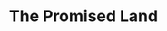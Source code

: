 ---
layout: default
title: The Promised Land
event: Freedom Rides
category:
artist: Chuck Berry
writer: Chuck Berry
genre: Rock and roll
label: Chess Records
producer: Leonard Chess, Philip Chess
award1:
award2:
award3:
released: 1964
video: https://www.youtube.com/embed/cK6MElklfvM
description: Lorem ipsum dolor sit amet, consectetur adipiscing elit, sed do eiusmod tempor incididunt ut labore et dolore magna aliqua. Semper quis lectus nulla at volutpat diam ut venenatis tellusLorem ipsum dolor sit amet, consectetur adipiscing elit, sed do eiusmod tempor incididunt ut labore et dolore magna aliqua. Semper quis lectus nulla at volutpat diam ut venenatis tellus.
---